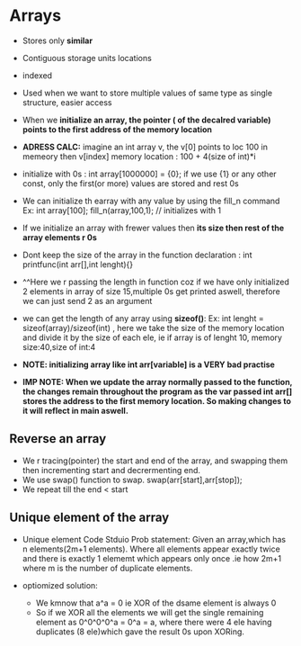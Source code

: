 # Arrays

- Stores only **similar**
- Contiguous storage units locations
- indexed
- Used when we want to store multiple values of same type as single structure, easier access
- When we **initialize an array, the pointer ( of the decalred variable) points to the first address of the memory location**



- **ADRESS CALC:** imagine an int array v, the v[0] points to loc 100 in memeory
    then v[index] memory location : 100 + 4(size of int)*i
- initialize with 0s : int array[1000000] = {0}; if we use {1} or any other const, only the first(or more) values are stored and rest 0s
- We can initialize th earray with any value by using the fill_n command
    Ex: int array[100];
        fill_n(array,100,1); // initializes with 1

- If we initialize an array with frewer values then  **its size then rest of the array elements r 0s**

- Dont keep the size of the array in the function declaration : int printfunc(int arr[],int lenght){}

- ^^Here we r passing the length in function coz if we have only initialized 2 elements in array of size 15,multiple 0s get printed aswell, therefore we can just send 2 as an argument

- we can get the length of any array using **sizeof()**:
    Ex: int lenght = sizeof(array)/sizeof(int) , 
        here we take the size of the memory location and divide it by the size of each ele, ie if array is of lenght 10, memory size:40,size of int:4

- **NOTE: initializing array like int arr[variable] is a VERY bad practise**

- **IMP NOTE: When we update the array normally passed to the function, the changes remain throughout the program as the var passed int arr[] stores the address to the first memory location. So making changes to it will reflect in main aswell.**




## Reverse an array

- We r tracing(pointer) the start and end  of the array, and swapping them then incrementing start and decrermenting end. 
- We use swap() function to swap. swap(arr[start],arr[stop]);
- We repeat till the end < start



## Unique element of the array
- Unique element Code Stduio Prob statement: Given an array,which has n elements(2m+1 elements). Where all elements appear exactly twice and there is exactly 1 elememt which appears only once .ie how 2m+1 where m is the number of duplicate elements.

- optiomized solution:
    - We kmnow that a^a = 0 ie XOR of the dsame element is always 0
    - So if we XOR all the elements we will get the single remaining element as 0^0^0^0^a = 0^a = a, where there were 4 ele having duplicates (8 ele)which gave the result 0s upon XORing.